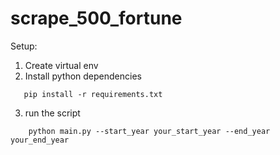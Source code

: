 # scrape_500_fortune
 
 Setup:
 1. Create virtual env
 2. Install python dependencies 
 ```
    pip install -r requirements.txt
 ```
 3. run the script

```
    python main.py --start_year your_start_year --end_year your_end_year
```